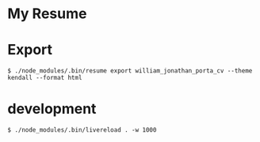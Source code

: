 # My Resume

# Export

`$ ./node_modules/.bin/resume export william_jonathan_porta_cv --theme kendall --format html`

# development

`$ ./node_modules/.bin/livereload . -w 1000`
